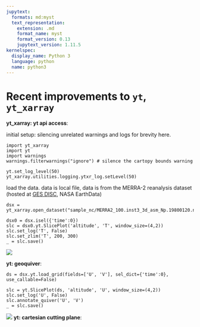 ```yaml
---
jupytext:
  formats: md:myst
  text_representation:
    extension: .md
    format_name: myst
    format_version: 0.13
    jupytext_version: 1.11.5
kernelspec:
  display_name: Python 3
  language: python
  name: python3
---
```


# Recent improvements to `yt`, `yt_xarray`


**yt_xarray: yt api access**: 

initial setup: silencing unrelated warnings and logs for brevity here. 

```{code-cell}
import yt_xarray
import yt
import warnings
warnings.filterwarnings("ignore") # silence the cartopy bounds warning

yt.set_log_level(50)
yt_xarray.utilities.logging.ytxr_log.setLevel(50) 
```

load the data. data is local file, data is from the MERRA-2 reanalysis dataset (hosted at 
[GES DISC](https://disc.gsfc.nasa.gov/datasets/M2I3NPASM_5.12.4/summary), NASA EarthData) 

```{code-cell}
dsx = yt_xarray.open_dataset("sample_nc/MERRA2_100.inst3_3d_asm_Np.19800120.nc4")

dsx0 = dsx.isel({'time':0})
slc = dsx0.yt.SlicePlot('altitude', 'T', window_size=(4,2))
slc.set_log('T', False)
slc.set_zlim('T', 200, 300)
_ = slc.save()
```
![](UniformGridData_Slice_altitude_T.png)

**yt: geoquiver**: 

```{code-cell}
ds = dsx.yt.load_grid(fields=['U', 'V'], sel_dict={'time':0}, use_callable=False)

slc = yt.SlicePlot(ds, 'altitude', 'U', window_size=(4,2))
slc.set_log('U', False)
slc.annotate_quiver('U', 'V')
_ = slc.save()
```
![](UniformGridData_Slice_altitude_U.png)
**yt: cartesian cutting plane**:


